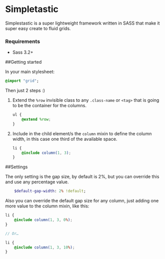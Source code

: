 Simpletastic
============

Simplestastic is a super lightweight framework written in SASS that make it super easy create to fluid grids.

### Requirements

- Sass 3.2+

##Getting started

In your main stylesheet:

```sass
@import "grid";
```

Then just 2 steps :)

1. Extend the `%row` invisible class to any `.class-name` or `<tag>` that is going to be the container for the columns.

    ```scss
    ul {
        @extend %row;
    }
    ```
2. Include in the child element/s the `column` mixin to define the column width, in this case one third of the available space.

    ```scss
    li {
        @include column(1, 3);
    }
    ```

##Settings

The only setting is the gap size, by default is 2%, but you can override this and use any percentage value.

```sass
    $default-gap-width: 2% !default;
```

Also you can override the default gap size for any column, just adding one more value to the column mixin, like this:

```scss
li {
    @include column(1, 3, 0%);
}

// Or…

li {
    @include column(1, 3, 10%);
}
```
